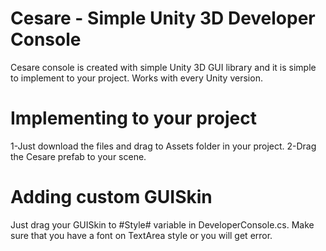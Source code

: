 # Cesare - Simple Unity 3D Developer Console
Cesare console is created with simple Unity 3D GUI library and it is simple to implement to your project. Works with every Unity version.

# Implementing to your project
1-Just download the files and drag to Assets folder in your project.
2-Drag the Cesare prefab to your scene.

# Adding custom GUISkin
Just drag your GUISkin to #Style# variable in DeveloperConsole.cs. Make sure that you have a font on TextArea style or you will get error.

